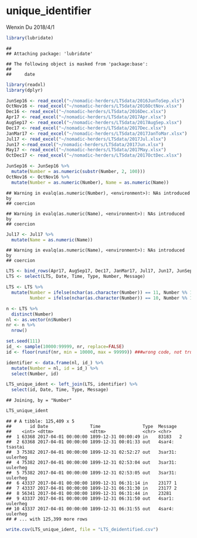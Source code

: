 unique\_identifier
================
Wenxin Du
2018/4/1

``` r
library(lubridate)
```

    ## 
    ## Attaching package: 'lubridate'

    ## The following object is masked from 'package:base':
    ## 
    ##     date

``` r
library(readxl)
library(dplyr)
```

``` r
JunSep16 <- read_excel("~/nomadic-herders/LTSdata/2016JunToSep.xls")
OctNov16 <- read_excel("~/nomadic-herders/LTSdata/2016OctNov.xlsx")
Dec16 <- read_excel("~/nomadic-herders/LTSdata/2016Dec.xlsx")
Apr17 <- read_excel("~/nomadic-herders/LTSdata/2017Apr.xlsx")
AugSep17 <- read_excel("~/nomadic-herders/LTSdata/2017AugSep.xlsx")
Dec17 <- read_excel("~/nomadic-herders/LTSdata/2017Dec.xlsx")
JanMar17 <- read_excel("~/nomadic-herders/LTSdata/2017JanToMar.xlsx")
Jul17 <- read_excel("~/nomadic-herders/LTSdata/2017Jul.xlsx")
Jun17 <-read_excel("~/nomadic-herders/LTSdata/2017Jun.xlsx")
May17 <- read_excel("~/nomadic-herders/LTSdata/2017May.xlsx")
OctDec17 <- read_excel("~/nomadic-herders/LTSdata/2017OctDec.xlsx")
```

``` r
JunSep16 <- JunSep16 %>%
  mutate(Number = as.numeric(substr(Number, 2, 100)))
OctNov16 <- OctNov16 %>%
  mutate(Number = as.numeric(Number), Name = as.numeric(Name))
```

    ## Warning in evalq(as.numeric(Number), <environment>): NAs introduced by
    ## coercion

    ## Warning in evalq(as.numeric(Name), <environment>): NAs introduced by
    ## coercion

``` r
Jul17 <- Jul17 %>%
  mutate(Name = as.numeric(Name))
```

    ## Warning in evalq(as.numeric(Name), <environment>): NAs introduced by
    ## coercion

``` r
LTS <- bind_rows(Apr17, AugSep17, Dec17, JanMar17, Jul17, Jun17, JunSep16, May17, OctDec17, OctNov16, Dec16)
LTS <- select(LTS, Date, Time, Type, Number, Message)
```

``` r
LTS <- LTS %>%
  mutate(Number = ifelse(nchar(as.character(Number)) == 11, Number %% 100000000, Number),
         Number = ifelse(nchar(as.character(Number)) == 10, Number %% 10000000, Number))
```

``` r
n <- LTS %>%
  distinct(Number)
nl <- as.vector(n$Number)
nr <- n %>%
  nrow()
```

``` r
set.seed(111)
id_ <- sample(10000:99999, nr, replace=FALSE)
id <- floor(runif(nr, min = 10000, max = 99999)) ###wrong code, not truly distinct numbers generated
```

``` r
identifier <- data.frame(nl, id_) %>%
  mutate(Number = nl, id = id_) %>%
  select(Number, id)
```

``` r
LTS_unique_ident <- left_join(LTS, identifier) %>%
  select(id, Date, Time, Type, Message) 
```

    ## Joining, by = "Number"

``` r
LTS_unique_ident
```

    ## # A tibble: 125,409 x 5
    ##       id Date                Time                Type  Message         
    ##    <int> <dttm>              <dttm>              <chr> <chr>           
    ##  1 63368 2017-04-01 00:00:00 1899-12-31 00:00:49 in    83183   2       
    ##  2 63368 2017-04-01 00:00:00 1899-12-31 00:01:33 out   4sar4: tsastai  
    ##  3 75382 2017-04-01 00:00:00 1899-12-31 02:52:27 out   3sar31: uulerheg
    ##  4 75382 2017-04-01 00:00:00 1899-12-31 02:53:04 out   3sar31: uulerheg
    ##  5 75382 2017-04-01 00:00:00 1899-12-31 02:53:05 out   3sar31: uulerheg
    ##  6 43337 2017-04-01 00:00:00 1899-12-31 06:31:14 in    23177 1         
    ##  7 43337 2017-04-01 00:00:00 1899-12-31 06:31:30 in    23177 2         
    ##  8 56341 2017-04-01 00:00:00 1899-12-31 06:31:44 in    23281           
    ##  9 43337 2017-04-01 00:00:00 1899-12-31 06:31:50 out   4sar1: uulerheg 
    ## 10 43337 2017-04-01 00:00:00 1899-12-31 06:31:55 out   4sar4: uulerheg 
    ## # ... with 125,399 more rows

``` r
write.csv(LTS_unique_ident, file = "LTS_deidentified.csv")
```

